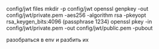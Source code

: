 config/jwt files
mkdir -p config/jwt
openssl genpkey -out config/jwt/private.pem -aes256 -algorithm rsa -pkeyopt rsa_keygen_bits:4096 (passphrase 1234)
openssl pkey -in config/jwt/private.pem -out config/jwt/public.pem -pubout

разобраться в env и разбить их